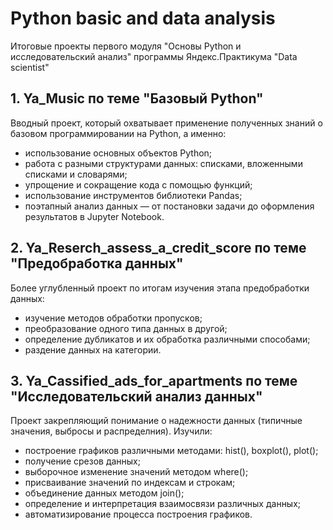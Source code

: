 # Python basic and data analysis
  Итоговые проекты первого модуля "Основы Python и исследовательский анализ" программы Яндекс.Практикума "Data scientist"
  
## 1. Ya_Music по теме "Базовый Python"
Вводный проект, который охватывает применение полученных знаний о базовом программировании на Python, а именно:
  - использование основных объектов Python;
  - работа с разными структурами данных: списками, вложенными списками и словарями;
  - упрощение и сокращение кода с помощью функций;
  - использование инструментов библиотеки Pandas;
  - поэтапный анализ данных — от постановки задачи до оформления результатов в Jupyter Notebook.

## 2. Ya_Reserch_assess_a_credit_score по теме "Предобработка данных"
Более углубленный проект по итогам изучения этапа предобработки данных:
  - изучение методов обработки пропусков;
  - преобразование одного типа данных в другой;
  - определение дубликатов и их обработка различными способами;
  - раздение данных на категории.

## 3. Ya_Cassified_ads_for_apartments по теме "Исследовательский анализ данных"
Проект закрепляющий понимание о надежности данных (типичные значения, выбросы и распределния). Изучили:
  - построение графиков различными методами: hist(), boxplot(), plot();
  - получение срезов данных;
  - выборочное изменение значений методом where();
  - присваивание значений по индексам и строкам;
  - объединение данных методом join();
  - определение и интерпретация взаимосвязи различных данных;
  - автоматизирование процесса построения графиков.

